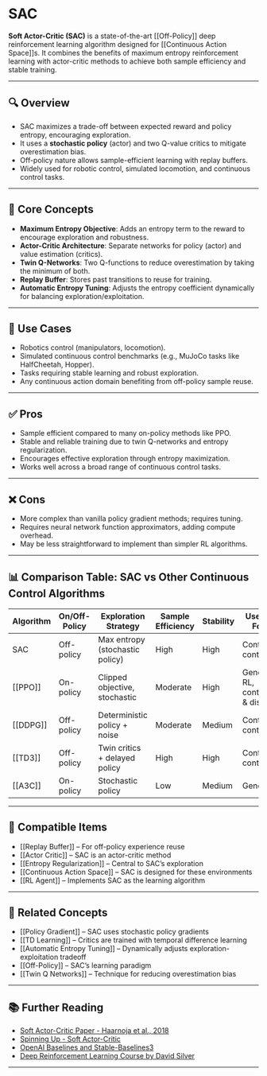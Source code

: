 # SAC

**Soft Actor-Critic (SAC)** is a state-of-the-art [[Off-Policy]] deep reinforcement learning algorithm designed for [[Continuous Action Space]]s. It combines the benefits of maximum entropy reinforcement learning with actor-critic methods to achieve both sample efficiency and stable training.

---

## 🔍 Overview

- SAC maximizes a trade-off between expected reward and policy entropy, encouraging exploration.  
- It uses a **stochastic policy** (actor) and two Q-value critics to mitigate overestimation bias.  
- Off-policy nature allows sample-efficient learning with replay buffers.  
- Widely used for robotic control, simulated locomotion, and continuous control tasks.

---

## 🧠 Core Concepts

- **Maximum Entropy Objective**: Adds an entropy term to the reward to encourage exploration and robustness.  
- **Actor-Critic Architecture**: Separate networks for policy (actor) and value estimation (critics).  
- **Twin Q-Networks**: Two Q-functions to reduce overestimation by taking the minimum of both.  
- **Replay Buffer**: Stores past transitions to reuse for training.  
- **Automatic Entropy Tuning**: Adjusts the entropy coefficient dynamically for balancing exploration/exploitation.

---

## 🧰 Use Cases

- Robotics control (manipulators, locomotion).  
- Simulated continuous control benchmarks (e.g., MuJoCo tasks like HalfCheetah, Hopper).  
- Tasks requiring stable learning and robust exploration.  
- Any continuous action domain benefiting from off-policy sample reuse.

---

## ✅ Pros

- Sample efficient compared to many on-policy methods like PPO.  
- Stable and reliable training due to twin Q-networks and entropy regularization.  
- Encourages effective exploration through entropy maximization.  
- Works well across a broad range of continuous control tasks.  

---

## ❌ Cons

- More complex than vanilla policy gradient methods; requires tuning.  
- Requires neural network function approximators, adding compute overhead.  
- May be less straightforward to implement than simpler RL algorithms.

---

## 📊 Comparison Table: SAC vs Other Continuous Control Algorithms

| Algorithm | On/Off-Policy | Exploration Strategy            | Sample Efficiency | Stability | Use Case Focus                    |
| --------- | ------------- | ------------------------------- | ----------------- | --------- | --------------------------------- |
| SAC       | Off-policy    | Max entropy (stochastic policy) | High              | High      | Continuous control                |
| [[PPO]]   | On-policy     | Clipped objective, stochastic   | Moderate          | High      | General RL, continuous & discrete |
| [[DDPG]]  | Off-policy    | Deterministic policy + noise    | Moderate          | Medium    | Continuous control                |
| [[TD3]]   | Off-policy    | Twin critics + delayed policy   | High              | High      | Continuous control                |
| [[A3C]]   | On-policy     | Stochastic policy               | Low               | Medium    | General RL                        |

---

## 🔧 Compatible Items

- [[Replay Buffer]] – For off-policy experience reuse  
- [[Actor Critic]] – SAC is an actor-critic method  
- [[Entropy Regularization]] – Central to SAC’s exploration  
- [[Continuous Action Space]] – SAC is designed for these environments  
- [[RL Agent]] – Implements SAC as the learning algorithm  

---

## 🔗 Related Concepts

- [[Policy Gradient]] – SAC uses stochastic policy gradients  
- [[TD Learning]] – Critics are trained with temporal difference learning  
- [[Automatic Entropy Tuning]] – Dynamically adjusts exploration-exploitation tradeoff  
- [[Off-Policy]] – SAC’s learning paradigm  
- [[Twin Q Networks]] – Technique for reducing overestimation bias  

---

## 📚 Further Reading

- [Soft Actor-Critic Paper - Haarnoja et al., 2018](https://arxiv.org/abs/1801.01290)  
- [Spinning Up - Soft Actor-Critic](https://spinningup.openai.com/en/latest/algorithms/sac.html)  
- [OpenAI Baselines and Stable-Baselines3](https://stable-baselines3.readthedocs.io/en/master/modules/sac.html)  
- [Deep Reinforcement Learning Course by David Silver](https://www.davidsilver.uk/teaching/)  

---
